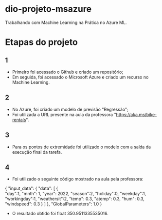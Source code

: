 # dio-projeto-msazure
Trabalhando com Machine Learning na Prática no Azure ML.

# Etapas do projeto
## 1
- Primeiro foi acessado o Github e criado um repositório;
- Em seguida, foi acessado o Microsoft Azure e criado um recurso no Machine Learning.

## 2
- No Azure, foi criado um modelo de previsão "Regressão";
- Foi utilizada a URL presente na aula da professora "https://aka.ms/bike-rentals".

## 3
- Para os pontos de extremidade foi utilizado o modelo com a saída da execução final da tarefa.

## 4 
- Foi utilizado o seguinte código mostrado na aula pela professora:

{
  "input_data": {
    "data": [
      {    
      "day":1,
      "mnth": 1,
      "year": 2022,
      "season":2,
      "holiday":0,
      "weekday":1,
      "workingday":1,
      "weathersit":2,
      "temp": 0.3,
      "atemp": 0.3,
      "hum": 0.3,
      "windspeed": 0.3
      }
    ]
    },
    "GlobalParameters": 1.0
  }

- O resultado obtido foi float 350.9511335535016.

